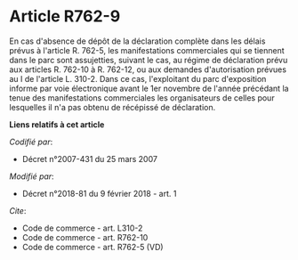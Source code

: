 # Article R762-9

En cas d'absence de dépôt de la déclaration complète dans les délais prévus à l'article R. 762-5, les manifestations
commerciales qui se tiennent dans le parc sont assujetties, suivant le cas, au régime de déclaration prévu aux articles R.
762-10 à R. 762-12, ou aux demandes d'autorisation prévues au I de l'article L. 310-2. Dans ce cas, l'exploitant du parc
d'exposition informe par voie électronique avant le 1er novembre de l'année précédant la tenue des manifestations
commerciales les organisateurs de celles pour lesquelles il n'a pas obtenu de récépissé de déclaration.

**Liens relatifs à cet article**

_Codifié par_:

  - Décret n°2007-431 du 25 mars 2007

_Modifié par_:

  - Décret n°2018-81 du 9 février 2018 - art. 1

_Cite_:

  - Code de commerce - art. L310-2
  - Code de commerce - art. R762-10
  - Code de commerce - art. R762-5 (VD)
